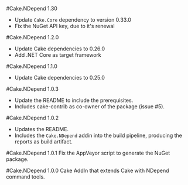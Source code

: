 #Cake.NDepend 1.30
- Update `Cake.Core` dependency to version 0.33.0
- Fix the NuGet API key, due to it's renewal

#Cake.NDepend 1.2.0
- Update Cake dependencies to 0.26.0
- Add .NET Core as target framework

#Cake.NDepend 1.1.0
- Update Cake dependencies to 0.25.0

#Cake.NDepend 1.0.3
- Update the README to include the prerequisites.
- Includes cake-contrib as co-owner of the package (issue #5).

#Cake.NDepend 1.0.2
- Updates the README.
- Includes the `Cake.NDepend` addin into the build pipeline, producing the reports as build artifact.

#Cake.NDepend 1.0.1
Fix the AppVeyor script to generate the NuGet package.

#Cake.NDepend 1.0.0
Cake AddIn that extends Cake with NDepend command tools.
